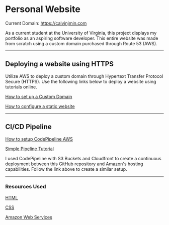 # Personal Website

Current Domain: <https://calvinjmin.com>

As a current student at the University of Virginia, this project displays my portfolio as an aspiring software developer. This entire website was made from scratch using a custom domain purchased through Route 53 (AWS).

---

## Deploying a website using HTTPS

Utilize AWS to deploy a custom domain through Hypertext Transfer Protocol
Secure (HTTPS). Use the following links below to deploy a website using tutorials online.

[How to set up a Custom Domain](https://docs.aws.amazon.com/amplify/latest/userguide/custom-domains.html)

[How to configure a static website](https://docs.aws.amazon.com/AmazonS3/latest/userguide/website-hosting-custom-domain-walkthrough.html)

---

## CI/CD Pipeline

[How to setup CodePipeline AWS](https://aws.amazon.com/getting-started/projects/set-up-ci-cd-pipeline/)

[Simple Pipeline Tutorial](https://docs.aws.amazon.com/codepipeline/latest/userguide/tutorials-simple-s3.html)

I used CodePipeline with S3 Buckets and Cloudfront to create a continuous deployment between this GitHub
repository and Amazon's hosting capabilities. Follow the link above to create a similar setup.

---

### Resources Used

[HTML](https://www.w3schools.com/html/)

[CSS](https://www.w3schools.com/css/)

[Amazon Web Services](https://aws.amazon.com/)

